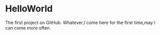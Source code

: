 # HelloWorld
The first project on GitHub.
Whatever,I come here for the first time,may I can come more often.
